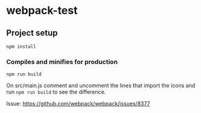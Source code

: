 # webpack-test

## Project setup
```
npm install
```

### Compiles and minifies for production
```
npm run build
```

On src/main.js comment and uncomment the lines that import the icons and run `npm run build` to see the difference.


Issue: https://github.com/webpack/webpack/issues/8377
